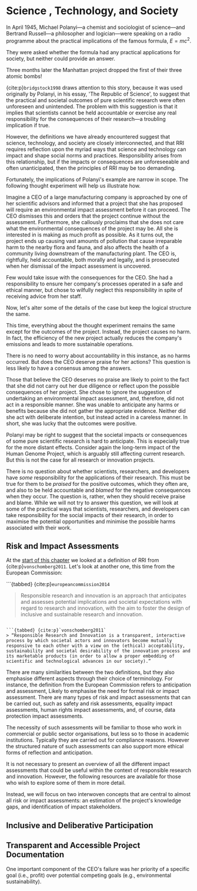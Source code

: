 # Science , Technology, and Society

In April 1945, Michael Polanyi—a chemist and sociologist of science—and Bertrand Russell—a philosopher and logician—were speaking on a radio programme about the practical implications of the famous formula, $E = mc^2$.

They were asked whether the formula had any practical applications for society, but neither could provide an answer.

Three months later the Manhattan project dropped the first of their three atomic bombs!

{cite:p}`bridgstock1998` draws attention to this story, because it was used originally by Polanyi, in his essay, 'The Republic of Science', to suggest that the practical and societal outcomes of pure scientific research were often unforeseen and unintended. The problem with this suggestion is that it implies that scientists cannot be held accountable or exercise any real responsibility for the consequences of their research—a troubling implication if true.

However, the definitions we have already encountered suggest that science, technology, and society are closely interconnected, and that RRI requires reflection upon the myriad ways that science and technology can impact and shape social norms and practices. Responsibility arises from this relationship, but if the impacts or consequences are unforeseeable and often unanticipated, then the principles of RRI may be too demanding.

Fortunately, the implications of Polanyi's example are narrow in scope. The following thought experiment will help us illustrate how.

Imagine a CEO of a large manufacturing company is approached by one of her scientific advisors and informed that a project that she has proposed will require an environmental impact assessment before it can proceed. The CEO dismisses this and orders that the project continue without the assessment. Furthermore, she callously proclaims that she does not care what the environmental consequences of the project may be. All she is interested in is making as much profit as possible. As it turns out, the project ends up causing vast amounts of pollution that cause irreparable harm to the nearby flora and fauna, and also affects the health of a community living downstream of the manufacturing plant. The CEO is, rightfully, held accountable, both morally and legally, and is prosecuted when her dismissal of the impact assessment is uncovered.

Few would take issue with the consequences for the CEO. She had a responsibility to ensure her company's processes operated in a safe and ethical manner, but chose to wilfully neglect this responsibility in spite of receiving advice from her staff.

Now, let's alter some of the details of the case but keep the logical structure the same.

This time, everything about the thought experiment remains the same except for the outcomes of the project. Instead, the project causes no harm. In fact, the efficiency of the new project actually reduces the company's emissions and leads to more sustainable operations.

There is no need to worry about accountability in this instance, as no harms occurred. But does the CEO deserve praise for her actions? This question is less likely to have a consensus among the answers.

Those that believe the CEO deserves no praise are likely to point to the fact that she did not carry out her due diligence or reflect upon the possible consequences of her project. She chose to ignore the suggestion of undertaking an environmental impact assessment, and, therefore, did not act in a responsible manner. She was unable to anticipate any harms or benefits because she did not gather the appropriate evidence. Neither did she act with deliberate intention, but instead acted in a careless manner. In short, she was lucky that the outcomes were positive.

Polanyi may be right to suggest that the societal impacts or consequences of some pure scientific research is hard to anticipate. This is especially true for the more distant effects. Consider again the long-term impact of the Human Genome Project, which is arguably still affecting current research. But this is not the case for all research or innovation projects.

There is no question about whether scientists, researchers, and developers have *some* responsibility for the applications of their research. This must be true for them to be *praised* for the positive outcomes, which they often are, and also to be held accountable and *blamed* for the negative consequences when they occur. The question is, rather, when they should receive praise and blame. While we will not try to answer this question, we will look at some of the practical ways that scientists, researchers, and developers can take responsibility for the social impacts of their research, in order to maximise the potential opportunities and minimise the possible harms associated with their work.

## Risk and Impact Assessments

At the [start of this chapter](responsibility.md) we looked at a definition of RRI from {cite:p}`vonschomberg2011`. Let's look at another one, this time from the European Commission:

```{tabbed} {cite:p}`europeancommission2014`
> Responsible research and innovation is an approach that anticipates and assesses potential implications and societal expectations with regard to research and innovation, with the aim to foster the design of inclusive and sustainable research and innovation. 
```

```{tabbed} {cite:p}`vonschomberg2011`
> “Responsible Research and Innovation is a transparent, interactive process by which societal actors and innovators become mutually responsive to each other with a view on the (ethical) acceptability, sustainability and societal desirability of the innovation process and its marketable products (in order to allow a proper embedding of scientific and technological advances in our society).” 
```

There are many similarities between the two definitions, but they also emphasise different aspects through their choice of terminology. For instance, the definition from the European Commission refers to anticipation and assessment, Likely to emphasise the need for formal risk or impact assessment. There are many types of risk and impact assessments that can be carried out, such as safety and risk assessments, equality impact assessments, human rights impact assessments, and, of course, data protection impact assessments.

The necessity of such assessments will be familiar to those who work in commercial or public sector organisations, but less so to those in academic institutions. Typically they are carried out for compliance reasons. However the structured nature of such assessments can also support more ethical forms of reflection and anticipation.

It is not necessary to present an overview of all the different impact assessments that could be useful within the context of responsible research and innovation. However, the following resources are available for those who wish to explore some of them in more detail.

Instead, we will focus on two interwoven concepts that are central to almost all risk or impact assessments: an estimation of the project's knowledge gaps, and identification of impact stakeholders. 

## Inclusive and Deliberative Participation



<!-- - The value of stakeholder engagement
  - Social value of ensuring that research and innovation are responsive to and supportive of social goals
  - Ethical value of mitigating bias or risk of harm that arises from limited perspectives
  - Instrumental value for effective research and innovation
- RRI relies on both the organic and creative nature of the human mind as much as it does the meticulous standards of the scientific method.
- The demands of responsibility require us to reflect on the systemic influences on the research and innovation lifecycle, and the wider impacts on society.
- RRI is about more than the avoidance of gross misconduct (e.g., plagiarism, fabrication/falsification of results, developing obviously dangerous technologies). Irresponsible research can often occur in the absence of any individual's malicious attitudes, but rather from a failure to consider how institutional practices influence the scientific process.
- Ulrich Beck, a German sociologist, calls this phenomenon “**organized irresponsibility**". -->


## Transparent and Accessible Project Documentation

One important component of the CEO's failure was her priority of a specific goal (i.e., profit) over potential competing goals (e.g., environmental sustainability).


